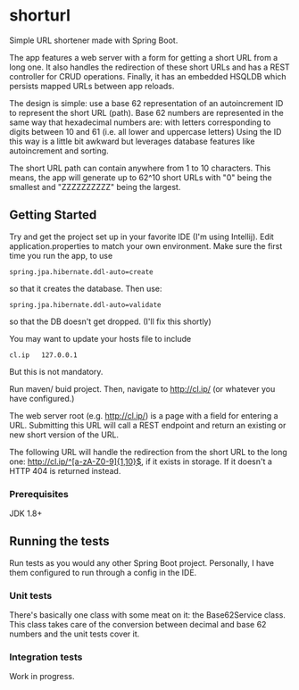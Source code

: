 # shorturl
Simple URL shortener made with Spring Boot.

The app features a web server with a form for getting a short URL from a long one. 
It also handles the redirection of these short URLs and has a REST controller for CRUD operations. Finally, it has
an embedded HSQLDB which persists mapped URLs between app reloads.

The design is simple: use a base 62 representation of an autoincrement ID to represent the short URL (path). 
Base 62 numbers are represented in the same way that hexadecimal numbers are: with letters corresponding 
to digits between 10 and 61 (i.e. all lower and uppercase letters) 
Using the ID this way is a little bit awkward but leverages database features like autoincrement and sorting. 

The short URL path can contain anywhere from 1 to 10 characters. This means, the app will generate up to 62^10
short URLs with "0" being the smallest and "ZZZZZZZZZZ" being the largest.

## Getting Started

Try and get the project set up in your favorite IDE (I'm using Intellij).
Edit application.properties to match your own environment. Make sure the first time you run the app, to use 
```
spring.jpa.hibernate.ddl-auto=create
```
so that it creates the database. Then use:
```
spring.jpa.hibernate.ddl-auto=validate
```
so that the DB doesn't get dropped. (I'll fix this shortly)

You may want to update your hosts file to include
```
cl.ip   127.0.0.1
```
But this is not mandatory.

Run maven/ buid project. Then, navigate to http://cl.ip/ (or whatever you have configured.)

The web server root (e.g. http://cl.ip/) is a page with a field for entering a URL. 
Submitting this URL will call a REST endpoint and return an existing or new short version of the URL. 

The following URL will handle the redirection from the short URL to the long one: http://cl.ip/^[a-zA-Z0-9]{1,10}$, if it exists in storage. 
If it doesn't a HTTP 404 is returned instead.

### Prerequisites

JDK 1.8+


## Running the tests

Run tests as you would any other Spring Boot project. Personally, I have them configured to run through a config in the IDE.

### Unit tests

There's basically one class with some meat on it:  the Base62Service class.
This class takes care of the conversion between decimal and base 62 numbers and the unit tests cover it.

### Integration tests
Work in progress.

